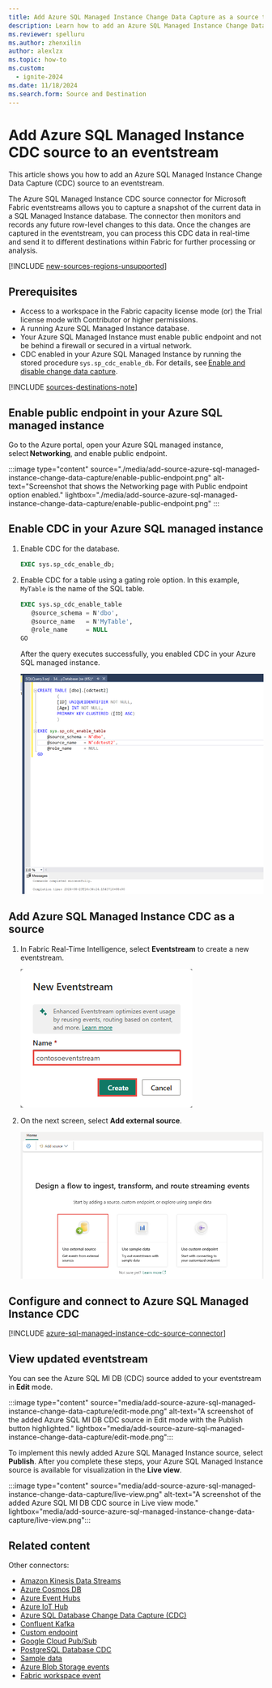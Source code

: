 ```yaml
---
title: Add Azure SQL Managed Instance Change Data Capture as a source to eventstream
description: Learn how to add an Azure SQL Managed Instance Change Data Capture (CDC) source to an eventstream.
ms.reviewer: spelluru
ms.author: zhenxilin
author: alexlzx
ms.topic: how-to
ms.custom:
  - ignite-2024
ms.date: 11/18/2024
ms.search.form: Source and Destination
---
```


# Add Azure SQL Managed Instance CDC source to an eventstream

This article shows you how to add an Azure SQL Managed Instance Change Data Capture (CDC) source to an eventstream. 

The Azure SQL Managed Instance CDC source connector for Microsoft Fabric eventstreams allows you to capture a snapshot of the current data in a SQL Managed Instance database. The connector then monitors and records any future row-level changes to this data. Once the changes are captured in the eventstream, you can process this CDC data in real-time and send it to different destinations within Fabric for further processing or analysis.

[!INCLUDE [new-sources-regions-unsupported](./includes/new-sources-regions-unsupported.md)]

## Prerequisites

- Access to a workspace in the Fabric capacity license mode (or) the Trial license mode with Contributor or higher permissions. 
- A running Azure SQL Managed Instance database. 
- Your Azure SQL Managed Instance must enable public endpoint and not be behind a firewall or secured in a virtual network. 
- CDC enabled in your Azure SQL Managed Instance by running the stored procedure `sys.sp_cdc_enable_db`. For details, see [Enable and disable change data capture](/sql/relational-databases/track-changes/enable-and-disable-change-data-capture-sql-server). 


[!INCLUDE [sources-destinations-note](./includes/sources-destinations-note.md)]


## Enable public endpoint in your Azure SQL managed instance 

Go to the Azure portal, open your Azure SQL managed instance, select **Networking**, and enable public endpoint.

:::image type="content" source="./media/add-source-azure-sql-managed-instance-change-data-capture/enable-public-endpoint.png" alt-text="Screenshot that shows the Networking page with Public endpoint option enabled." lightbox="./media/add-source-azure-sql-managed-instance-change-data-capture/enable-public-endpoint.png" :::

## Enable CDC in your Azure SQL managed instance

1. Enable CDC for the database.     
        
   ```sql
   EXEC sys.sp_cdc_enable_db; 
   ```
2. Enable CDC for a table using a gating role option. In this example, `MyTable` is the name of the SQL table. 

    ```sql            
    EXEC sys.sp_cdc_enable_table 
       @source_schema = N'dbo', 
       @source_name   = N'MyTable', 
       @role_name     = NULL 
    GO 
    ```

    After the query executes successfully, you enabled CDC in your Azure SQL managed instance. 

   ![A screenshot of showing cdc has enabled.](media/add-source-azure-sql-managed-instance-change-data-capture/enable-cdc.png)

## Add Azure SQL Managed Instance CDC as a source

1. In Fabric Real-Time Intelligence, select **Eventstream** to create a new eventstream.

   ![A screenshot of creating a new eventstream.](media/external-sources/new-eventstream.png)

2. On the next screen, select **Add external source**.

   ![A screenshot of selecting Add external source.](media/external-sources/add-external-source.png)

## Configure and connect to Azure SQL Managed Instance CDC

[!INCLUDE [azure-sql-managed-instance-cdc-source-connector](./includes/azure-sql-managed-instance-cdc-source-connector.md)]

## View updated eventstream
You can see the Azure SQL MI DB (CDC) source added to your eventstream in **Edit** mode.

:::image type="content" source="media/add-source-azure-sql-managed-instance-change-data-capture/edit-mode.png" alt-text="A screenshot of the added Azure SQL MI DB CDC source in Edit mode with the Publish button highlighted." lightbox="media/add-source-azure-sql-managed-instance-change-data-capture/edit-mode.png":::

To implement this newly added Azure SQL Managed Instance source, select **Publish**. After you complete these steps, your Azure SQL Managed Instance source is available for visualization in the **Live view**.

:::image type="content" source="media/add-source-azure-sql-managed-instance-change-data-capture/live-view.png" alt-text="A screenshot of the added Azure SQL MI DB CDC source in Live view mode." lightbox="media/add-source-azure-sql-managed-instance-change-data-capture/live-view.png":::


## Related content

Other connectors:

- [Amazon Kinesis Data Streams](add-source-amazon-kinesis-data-streams.md)
- [Azure Cosmos DB](add-source-azure-cosmos-db-change-data-capture.md)
- [Azure Event Hubs](add-source-azure-event-hubs.md)
- [Azure IoT Hub](add-source-azure-iot-hub.md)
- [Azure SQL Database Change Data Capture (CDC)](add-source-azure-sql-database-change-data-capture.md)
- [Confluent Kafka](add-source-confluent-kafka.md)
- [Custom endpoint](add-source-custom-app.md)
- [Google Cloud Pub/Sub](add-source-google-cloud-pub-sub.md) 
- [PostgreSQL Database CDC](add-source-postgresql-database-change-data-capture.md)
- [Sample data](add-source-sample-data.md)
- [Azure Blob Storage events](add-source-azure-blob-storage.md)
- [Fabric workspace event](add-source-fabric-workspace.md)
